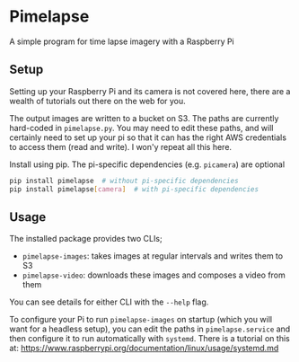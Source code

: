 # Pimelapse 

A simple program for time lapse imagery with a Raspberry Pi

## Setup

Setting up your Raspberry Pi and its camera is not covered here, there are a wealth of tutorials
out there on the web for you.

The output images are written to a bucket on S3. The paths are currently hard-coded in `pimelapse.py`.
You may need to edit these paths, and will certainly need to set up your pi so that it can has
the right AWS credentials to access them (read and write). I won'y repeat all this here.

Install using pip. The pi-specific dependencies (e.g. `picamera`) are optional
```bash
pip install pimelapse  # without pi-specific dependencies
pip install pimelapse[camera]  # with pi-specific dependencies
```

## Usage

The installed package provides two CLIs;

+ `pimelapse-images`: takes images at regular intervals and writes them to S3
+ `pimelapse-video`: downloads these images and composes a video from them

You can see details for either CLI with the `--help` flag.

To configure your Pi to run `pimelapse-images` on startup (which you will want for a headless
setup), you can edit the paths in `pimelapse.service` and then configure it to run automatically
with `systemd`. There is a tutorial on this at: https://www.raspberrypi.org/documentation/linux/usage/systemd.md

